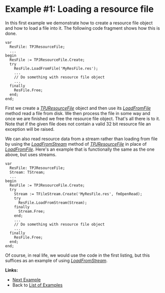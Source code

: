 # Example #1: Loading a resource file #

In this first example we demonstrate how to create a resource file object and how to load a file into it. The following code fragment shows how this is done.

```
var
  ResFile: TPJResourceFile;
  ...
begin
  ResFile := TPJResourceFile.Create;
  try
    ResFile.LoadFromFile('MyResFile.res');
    ...
    // Do something with resource file object
    ...
  finally
    ResFile.Free;
  end;
end;
```

First we create a _[TPJResourceFile](TPJResourceFile.md)_ object and then use its _[LoadFromFile](TPJResourceFileLoadFromFile.md)_ method read a file from disk. We then process the file in some way and once we are finished we free the resource file object. That's all there is to it. Note that if the given file does not contain a valid 32 bit resource file an exception will be raised.

We can also read resource data from a stream rather than loading from file by using the _[LoadFromStream](TPJResourceFileLoadFromStream.md)_ method of _[TPJResourceFile](TPJResourceFile.md)_ in place of _[LoadFromFile](TPJResourceFileLoadFromFile.md)_. Here's an example that is functionally the same as the one above, but uses streams.

```
var
  ResFile: TPJResourceFile;
  Stream: TStream;
  ...
begin
  ResFile := TPJResourceFile.Create;
  try
    Stream := TFileStream.Create('MyResFile.res', fmOpenRead);
    try
      ResFile.LoadFromStream(Stream);
    finally
      Stream.Free;
    end;
    ...
    // Do something with resource file object
    ...
  finally
    ResFile.Free;
  end;
end;
```

Of course, in real life, we would use the code in the first listing, but this suffices as an example of using _[LoadFromStream](TPJResourceFileLoadFromStream.md)_.

**Links:**

  * [Next Example](ResFileExample2.md)
  * Back to [List of Examples](ResFileExamples.md)